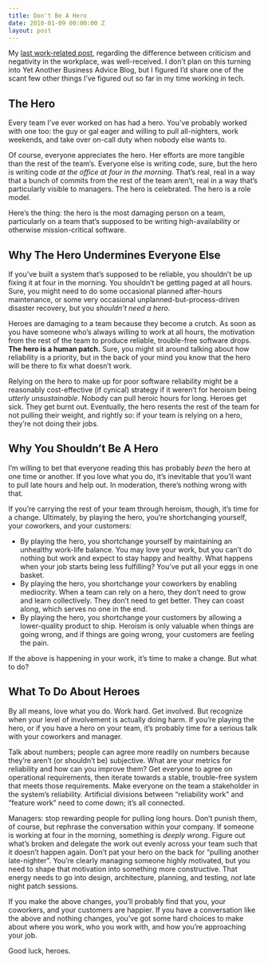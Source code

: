 ```yaml
---
title: Don't Be A Hero
date: 2010-01-09 00:00:00 Z
layout: post
---
```





My [last work-related post](http://al3x.net/2009/12/06/criticism.html), regarding the difference between criticism and negativity in the workplace, was well-received. I don’t plan on this turning into Yet Another Business Advice Blog, but I figured I’d share one of the scant few other things I’ve figured out so far in my time working in tech.

The Hero
--------

Every team I’ve ever worked on has had a hero. You’ve probably worked with one too: the guy or gal eager and willing to pull all-nighters, work weekends, and take over on-call duty when nobody else wants to.

Of course, everyone appreciates the hero. Her efforts are more tangible than the rest of the team’s. Everyone else is writing code, sure, but the hero is writing code *at the office at four in the morning*. That’s real, real in a way that a bunch of commits from the rest of the team aren’t, real in a way that’s particularly visible to managers. The hero is celebrated. The hero is a role model.

Here’s the thing: the hero is the most damaging person on a team, particularly on a team that’s supposed to be writing high-availability or otherwise mission-critical software.

Why The Hero Undermines Everyone Else
-------------------------------------

If you’ve built a system that’s supposed to be reliable, you shouldn’t be up fixing it at four in the morning. You shouldn’t be getting paged at all hours. Sure, you might need to do some occasional planned after-hours maintenance, or some very occasional unplanned-but-process-driven disaster recovery, but you *shouldn’t need a hero*.

Heroes are damaging to a team because they become a crutch. As soon as you have someone who’s always willing to work at all hours, the motivation from the rest of the team to produce reliable, trouble-free software drops. **The hero is a human patch.** Sure, you might sit around talking about how reliability is a priority, but in the back of your mind you know that the hero will be there to fix what doesn’t work.

Relying on the hero to make up for poor software reliability might be a reasonably cost-effective (if cynical) strategy if it weren’t for heroism being *utterly unsustainable*. Nobody can pull heroic hours for long. Heroes get sick. They get burnt out. Eventually, the hero resents the rest of the team for not pulling their weight, and rightly so: if your team is relying on a hero, they’re not doing their jobs.

Why You Shouldn’t Be A Hero
---------------------------

I’m willing to bet that everyone reading this has probably *been* the hero at one time or another. If you love what you do, it’s inevitable that you’ll want to pull late hours and help out. In moderation, there’s nothing wrong with that.

If you’re carrying the rest of your team through heroism, though, it’s time for a change. Ultimately, by playing the hero, you’re shortchanging yourself, your coworkers, and your customers:

-   By playing the hero, you shortchange yourself by maintaining an unhealthy work-life balance. You may love your work, but you can’t do nothing but work and expect to stay happy and healthy. What happens when your job starts being less fulfilling? You’ve put all your eggs in one basket.
-   By playing the hero, you shortchange your coworkers by enabling mediocrity. When a team can rely on a hero, they don’t need to grow and learn collectively. They don’t need to get better. They can coast along, which serves no one in the end.
-   By playing the hero, you shortchange your customers by allowing a lower-quality product to ship. Heroism is only valuable when things are going wrong, and if things are going wrong, your customers are feeling the pain.

If the above is happening in your work, it’s time to make a change. But what to do?

What To Do About Heroes
-----------------------

By all means, love what you do. Work hard. Get involved. But recognize when your level of involvement is actually doing harm. If you’re playing the hero, or if you have a hero on your team, it’s probably time for a serious talk with your coworkers and manager.

Talk about numbers; people can agree more readily on numbers because they’re aren’t (or shouldn’t be) subjective. What are your metrics for reliability and how can you improve them? Get everyone to agree on operational requirements, then iterate towards a stable, trouble-free system that meets those requirements. Make everyone on the team a stakeholder in the system’s reliability. Artificial divisions between “reliability work” and “feature work” need to come down; it’s all connected.

Managers: stop rewarding people for pulling long hours. Don’t punish them, of course, but rephrase the conversation within your company. If someone is working at four in the morning, something is *deeply wrong*. Figure out what’s broken and delegate the work out evenly across your team such that it doesn’t happen again. Don’t pat your hero on the back for “pulling another late-nighter”. You’re clearly managing someone highly motivated, but you need to shape that motivation into something more constructive. That energy needs to go into design, architecture, planning, and testing, *not* late night patch sessions.

If you make the above changes, you’ll probably find that you, your coworkers, and your customers are happier. If you have a conversation like the above and nothing changes, you’ve got some hard choices to make about where you work, who you work with, and how you’re approaching your job.

Good luck, heroes.
